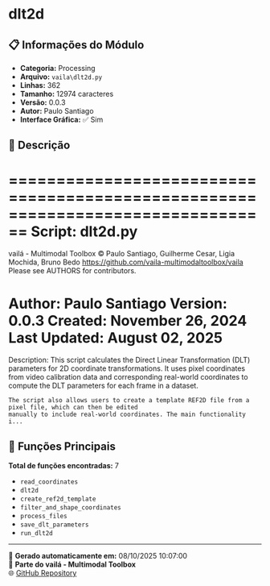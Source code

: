 # dlt2d

## 📋 Informações do Módulo

- **Categoria:** Processing
- **Arquivo:** `vaila\dlt2d.py`
- **Linhas:** 362
- **Tamanho:** 12974 caracteres
- **Versão:** 0.0.3
- **Autor:** Paulo Santiago
- **Interface Gráfica:** ✅ Sim

## 📖 Descrição


================================================================================
Script: dlt2d.py
================================================================================
vailá - Multimodal Toolbox
© Paulo Santiago, Guilherme Cesar, Ligia Mochida, Bruno Bedo
https://github.com/vaila-multimodaltoolbox/vaila
Please see AUTHORS for contributors.

Author: Paulo Santiago
Version: 0.0.3
Created: November 26, 2024
Last Updated: August 02, 2025
================================================================================
Description:
    This script calculates the Direct Linear Transformation (DLT) parameters for 2D coordinate transformations.
    It uses pixel coordinates from video calibration data and corresponding real-world coordinates to compute
    the DLT parameters for each frame in a dataset.

    The script also allows users to create a template REF2D file from a pixel file, which can then be edited
    manually to include real-world coordinates. The main functionality i...

## 🔧 Funções Principais

**Total de funções encontradas:** 7

- `read_coordinates`
- `dlt2d`
- `create_ref2d_template`
- `filter_and_shape_coordinates`
- `process_files`
- `save_dlt_parameters`
- `run_dlt2d`




---

📅 **Gerado automaticamente em:** 08/10/2025 10:07:00  
🔗 **Parte do vailá - Multimodal Toolbox**  
🌐 [GitHub Repository](https://github.com/vaila-multimodaltoolbox/vaila)
